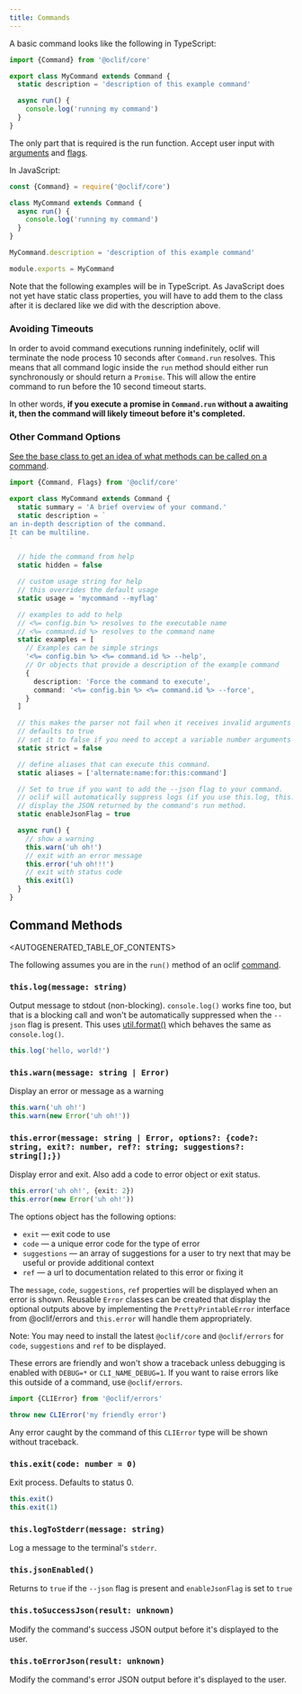 ```yaml
---
title: Commands
---
```


A basic command looks like the following in TypeScript:

```js
import {Command} from '@oclif/core'

export class MyCommand extends Command {
  static description = 'description of this example command'

  async run() {
    console.log('running my command')
  }
}
```

The only part that is required is the run function. Accept user input with [arguments](args.md) and [flags](flags.md).

In JavaScript:

```js
const {Command} = require('@oclif/core')

class MyCommand extends Command {
  async run() {
    console.log('running my command')
  }
}

MyCommand.description = 'description of this example command'

module.exports = MyCommand
```

Note that the following examples will be in TypeScript. As JavaScript does not yet have static class properties, you will have to add them to the class after it is declared like we did with the description above.

### Avoiding Timeouts

In order to avoid command executions running indefinitely, oclif will terminate the node process 10 seconds after `Command.run` resolves. This means that all command logic inside the `run` method should either run synchronously or should return a `Promise`. This will allow the entire command to run before the 10 second timeout starts.

In other words, **if you execute a promise in `Command.run` without a awaiting it, then the command will likely timeout before it's completed.**

### Other Command Options

[See the base class to get an idea of what methods can be called on a command](https://github.com/oclif/core/blob/main/src/command.ts).

```typescript
import {Command, Flags} from '@oclif/core'

export class MyCommand extends Command {
  static summary = 'A brief overview of your command.'
  static description = `
an in-depth description of the command.
It can be multiline.
`

  // hide the command from help
  static hidden = false

  // custom usage string for help
  // this overrides the default usage
  static usage = 'mycommand --myflag'

  // examples to add to help
  // <%= config.bin %> resolves to the executable name
  // <%= command.id %> resolves to the command name
  static examples = [
    // Examples can be simple strings
    '<%= config.bin %> <%= command.id %> --help',
    // Or objects that provide a description of the example command
    {
      description: 'Force the command to execute',
      command: '<%= config.bin %> <%= command.id %> --force',
    }
  ]

  // this makes the parser not fail when it receives invalid arguments
  // defaults to true
  // set it to false if you need to accept a variable number arguments
  static strict = false

  // define aliases that can execute this command.
  static aliases = ['alternate:name:for:this:command']

  // Set to true if you want to add the --json flag to your command.
  // oclif will automatically suppress logs (if you use this.log, this.warn, or this.error) and
  // display the JSON returned by the command's run method.
  static enableJsonFlag = true

  async run() {
    // show a warning
    this.warn('uh oh!')
    // exit with an error message
    this.error('uh oh!!!')
    // exit with status code
    this.exit(1)
  }
}
```

## Command Methods

<AUTOGENERATED_TABLE_OF_CONTENTS>

The following assumes you are in the `run()` method of an oclif [command](commands.md).

### `this.log(message: string)`

Output message to stdout (non-blocking). `console.log()` works fine too, but that is a blocking call and won't be automatically suppressed when the `--json` flag is present. This uses [util.format()](https://nodejs.org/api/util.html#util_util_format_format_args) which behaves the same as `console.log()`.

```typescript
this.log('hello, world!')
```

### `this.warn(message: string | Error)`

Display an error or message as a warning

```typescript
this.warn('uh oh!')
this.warn(new Error('uh oh!'))
```

### `this.error(message: string | Error, options?: {code?: string, exit?: number, ref?: string; suggestions?: string[];})`

Display error and exit. Also add a code to error object or exit status.

```typescript
this.error('uh oh!', {exit: 2})
this.error(new Error('uh oh!'))
```

The options object has the following options:
* `exit` — exit code to use
* `code` — a unique error code for the type of error
* `suggestions` —  an array of suggestions for a user to try next that may be useful or provide additional context
* `ref` — a url to documentation related to this error or fixing it

The `message`, `code`, `suggestions`, `ref` properties will be displayed when an error is shown. Reusable `Error` classes can be created that display the optional outputs above by implementing the `PrettyPrintableError` interface from @oclif/errors and `this.error` will handle them appropriately.

Note: You may need to install the latest `@oclif/core` and `@oclif/errors` for `code`, `suggestions` and `ref` to be displayed.

These errors are friendly and won't show a traceback unless debugging is enabled with `DEBUG=*` or `CLI_NAME_DEBUG=1`. If you want to raise errors like this outside of a command, use `@oclif/errors`.

```typescript
import {CLIError} from '@oclif/errors'

throw new CLIError('my friendly error')
```

Any error caught by the command of this `CLIError` type will be shown without traceback.

### `this.exit(code: number = 0)`

Exit process. Defaults to status 0.

```typescript
this.exit()
this.exit(1)
```

### `this.logToStderr(message: string)`

Log a message to the terminal's `stderr`.

### `this.jsonEnabled()`

Returns to `true` if the `--json` flag is present and `enableJsonFlag` is set to `true`

### `this.toSuccessJson(result: unknown)`

Modify the command's success JSON output before it's displayed to the user.

### `this.toErrorJson(result: unknown)`

Modify the command's error JSON output before it's displayed to the user.
